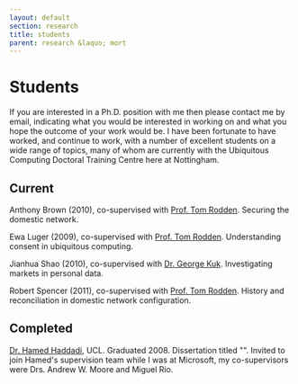 ```yaml
---
layout: default
section: research
title: students
parent: research &laquo; mort
---
```


Students
========

If you are interested in a Ph.D. position with me then please contact me by
email, indicating what you would be interested in working on and what you hope
the outcome of your work would be. I have been fortunate to have worked, and
continue to work, with a number of excellent students on a wide range of
topics, many of whom are currently with the Ubiquitous Computing Doctoral
Training Centre here at Nottingham.

Current
-------

Anthony Brown (2010), co-supervised with [Prof. Tom Rodden][tom]. 
Securing the domestic network.
 
Ewa Luger (2009), co-supervised with [Prof. Tom Rodden][tom]. 
Understanding consent in ubiquitous computing.

Jianhua Shao (2010), co-supervised with [Dr. George Kuk][george].
Investigating markets in personal data.

Robert Spencer (2011), co-supervised with [Prof. Tom Rodden][tom]. 
History and reconciliation in domestic network configuration.

[tom]: http://www.cs.nott.ac.uk/~tar/
[george]: http://nottingham.ac.uk/


Completed
---------

[Dr. Hamed Haddadi](http://www.eecs.qmul.ac.uk/~hamed/), UCL. Graduated 2008.
Dissertation titled "". Invited to join Hamed's supervision team while I was
at Microsoft, my co-supervisors were Drs. Andrew W. Moore and Miguel Rio.

